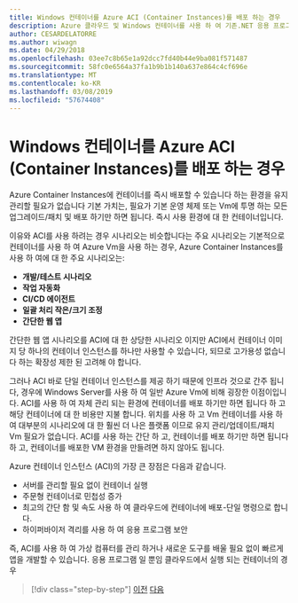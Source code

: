 ```yaml
---
title: Windows 컨테이너를 Azure ACI (Container Instances)를 배포 하는 경우
description: Azure 클라우드 및 Windows 컨테이너를 사용 하 여 기존.NET 응용 프로그램 현대화 | Windows 컨테이너를 Azure ACI (Container Instances)를 배포 하는 경우
author: CESARDELATORRE
ms.author: wiwagn
ms.date: 04/29/2018
ms.openlocfilehash: 03ee7c8b65e1a92dcc7fd40b44e9ba081f571487
ms.sourcegitcommit: 58fc0e6564a37fa1b9b1b140a637e864c4cf696e
ms.translationtype: MT
ms.contentlocale: ko-KR
ms.lasthandoff: 03/08/2019
ms.locfileid: "57674408"
---
```

# <a name="when-to-deploy-windows-containers-to-azure-container-instances-aci"></a>Windows 컨테이너를 Azure ACI (Container Instances)를 배포 하는 경우

Azure Container Instances에 컨테이너를 즉시 배포할 수 있습니다 하는 환경을 유지 관리할 필요가 없습니다 기본 가치는, 필요가 기본 운영 체제 또는 Vm에 투명 하는 모든 업그레이드/패치 및 배포 하기만 하면 됩니다. 즉시 사용 환경에 대 한 컨테이너입니다.

이유와 ACI를 사용 하려는 경우 시나리오는 비슷합니다는 주요 시나리오는 기본적으로 컨테이너를 사용 하 여 Azure Vm을 사용 하는 경우, Azure Container Instances를 사용 하 여에 대 한 주요 시나리오는:

- **개발/테스트 시나리오**
- **작업 자동화**
- **CI/CD 에이전트**
- **일괄 처리 작은/크기 조정**
- **간단한 웹 앱**

간단한 웹 앱 시나리오를 ACI에 대 한 상당한 시나리오 이지만 ACI에서 컨테이너 이미지 당 하나의 컨테이너 인스턴스를 하나만 사용할 수 있습니다, 되므로 고가용성 없습니다 하는 확장성 제한 된 고려해 야 합니다.

그러나 ACI 바로 단일 컨테이너 인스턴스를 제공 하기 때문에 인프라 것으로 간주 됩니다, 경우에 Windows Server를 사용 하 여 일반 Azure Vm에 비해 굉장한 이점이입니다. ACI를 사용 하 여 자체 관리 되는 환경에 컨테이너를 배포 하기만 하면 됩니다 하 고 해당 컨테이너에 대 한 비용만 지불 합니다. 위치를 사용 하 고 Vm 컨테이너를 사용 하 여 대부분의 시나리오에 대 한 훨씬 더 나은 플랫폼 이므로 유지 관리/업데이트/패치 Vm 필요가 없습니다. ACI를 사용 하는 간단 하 고, 컨테이너를 배포 하기만 하면 됩니다 하 고, 컨테이너를 배포한 VM 환경을 만들려면 하지 않아도 됩니다.

Azure 컨테이너 인스턴스 (ACI)의 가장 큰 장점은 다음과 같습니다.

- 서버를 관리할 필요 없이 컨테이너 실행
- 주문형 컨테이너로 민첩성 증가
- 최고의 간단 함 및 속도 사용 하 여 클라우드에 컨테이너에 배포-단일 명령으로 합니다.
- 하이퍼바이저 격리를 사용 하 여 응용 프로그램 보안

즉, ACI를 사용 하 여 가상 컴퓨터를 관리 하거나 새로운 도구를 배울 필요 없이 빠르게 앱을 개발할 수 있습니다. 응용 프로그램 일 뿐임 클라우드에서 실행 되는 컨테이너의 경우

> [!div class="step-by-step"]
> [이전](when-to-deploy-windows-containers-to-azure-vms-iaas-cloud.md)
> [다음](when-to-deploy-windows-containers-to-service-fabric.md)
